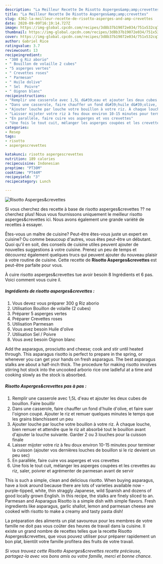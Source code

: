```yaml
---
description: "La Meilleur Recette De Risotto Asperges&amp;amp;crevettes"
title: "La Meilleur Recette De Risotto Asperges&amp;amp;crevettes"
slug: 4362-la-meilleur-recette-de-risotto-asperges-and-amp-crevettes
date: 2020-09-09T16:19:14.727Z
image: https://img-global.cpcdn.com/recipes/3d8b37b19072e034/751x532cq70/risotto-aspergescrevettes-photo-principale-de-la-recette.jpg
thumbnail: https://img-global.cpcdn.com/recipes/3d8b37b19072e034/751x532cq70/risotto-aspergescrevettes-photo-principale-de-la-recette.jpg
cover: https://img-global.cpcdn.com/recipes/3d8b37b19072e034/751x532cq70/risotto-aspergescrevettes-photo-principale-de-la-recette.jpg
author: Gabriel Rice
ratingvalue: 3.7
reviewcount: 13
recipeingredient:
- "300 g Riz aborio"
- " Bouillon de volaille 2 cubes"
- "5 asperges vertes"
- " Crevettes roses"
- " Parmesan"
- " Huile dolive"
- " Sel  Poivre"
- " Oignon blanc"
recipeinstructions:
- "Remplir une casserole avec 1,5L d&#39;eau et ajouter les deux cubes de bouillon. Faire bouillir"
- "Dans une casserole, faire chauffer un fond d&#39;huile d&#39;olive, et faire suer l&#39;oignon coupé. Ajouter le riz et remuer quelques minutes le temps que les grains blanchissent un peu"
- "Ajouter louche par louche votre bouillon à votre riz. À chaque louche, bien remuer et attendre que le riz ait absorbé tout le bouillon avant d&#39;ajouter la louche suivante. Garder 2 ou 3 louches pour la cuisson finale"
- "Laisser mijoter votre riz à feu doux environ 10-15 minutes pour terminer la cuisson (ajouter vos dernières louches de bouillon si le riz devient un peu sec)"
- "En parallèle, faire cuire vos asperges et vos crevettes"
- "Une fois le tout cuit, mélanger les asperges coupées et les crevettes au riz, saler, poivrer et agrémenter de parmesan avant de servir"
categories:
- Resep
tags:
- risotto
- aspergescrevettes

katakunci: risotto aspergescrevettes 
nutrition: 189 calories
recipecuisine: Indonesian
preptime: "PT30M"
cooktime: "PT44M"
recipeyield: "3"
recipecategory: Lunch

---
```



![Risotto Asperges&amp;crevettes](https://img-global.cpcdn.com/recipes/3d8b37b19072e034/751x532cq70/risotto-aspergescrevettes-photo-principale-de-la-recette.jpg)

Si vous cherchez des recette à base de risotto asperges&amp;crevettes ?? ne cherchez plus! Nous vous fournissons uniquement le meilleur risotto asperges&amp;crevettes ici. Nous avons également une grande variété de recettes à essayer.

Êtes-vous un maître de cuisine? Peut-être êtes-vous juste un expert en cuisine? Ou comme beaucoup d'autres, vous êtes peut-être un débutant. Quoi qu'il en soit, des conseils de cuisine utiles peuvent ajouter de nouvelles suggestions à votre cuisine. Prenez un peu de temps et découvrez également quelques trucs qui peuvent ajouter du nouveau plaisir à votre routine de cuisine. Cette recette de <strong> Risotto Asperges&amp;crevettes </strong> est peut-être parfaite pour vous.

<!--inarticleads1-->

À cuire risotto asperges&amp;crevettes tue avoir besoin 8 Ingrédients et 6 pas. Voici comment vous cuire il.

##### Ingrédients de risotto asperges&amp;crevettes :

1. Vous devez vous préparer 300 g Riz aborio
1. Utilisation  Bouillon de volaille (2 cubes)
1. Préparer 5 asperges vertes
1. Préparer  Crevettes roses
1. Utilisation  Parmesan
1. Vous avez besoin  Huile d&#39;olive
1. Utilisation  Sel / Poivre
1. Vous avez besoin  Oignon blanc


Add the asparagus, prosciutto and cheese; cook and stir until heated through. This asparagus risotto is perfect to prepare in the spring, or whenever you can get your hands on fresh asparagus. The best asparagus stalks are about a half-inch thick. The procedure for making risotto involves stirring hot stock into the uncooked arborio rice one ladleful at a time and cooking slowly as the stock is absorbed. 

<!--inarticleads2-->

##### Risotto Asperges&amp;crevettes pas à pas :

1. Remplir une casserole avec 1,5L d&#39;eau et ajouter les deux cubes de bouillon. Faire bouillir
1. Dans une casserole, faire chauffer un fond d&#39;huile d&#39;olive, et faire suer l&#39;oignon coupé. Ajouter le riz et remuer quelques minutes le temps que les grains blanchissent un peu
1. Ajouter louche par louche votre bouillon à votre riz. À chaque louche, bien remuer et attendre que le riz ait absorbé tout le bouillon avant d&#39;ajouter la louche suivante. Garder 2 ou 3 louches pour la cuisson finale
1. Laisser mijoter votre riz à feu doux environ 10-15 minutes pour terminer la cuisson (ajouter vos dernières louches de bouillon si le riz devient un peu sec)
1. En parallèle, faire cuire vos asperges et vos crevettes
1. Une fois le tout cuit, mélanger les asperges coupées et les crevettes au riz, saler, poivrer et agrémenter de parmesan avant de servir


This is such a simple, clean and delicious risotto. When buying asparagus, have a look around because there are lots of varieties available now - purple-tipped, white, thin straggly Japanese, wild Spanish and dozens of good locally grown English. In this recipe, the stalks are finely sliced to an. Parmesan and Asparagus Risotto is a simple dish with simple flavors. Fresh ingredients like asparagus, garlic shallot, lemon and parmesan cheese are cooked with risotto to make a creamy and tasty pasta dish! 

<!--inarticleads1-->

<p>
La préparation des aliments un plat savoureux pour les membres de votre famille ne doit pas vous coûter des heures de travail dans la cuisine. Il existe un grand nombre de recettes telles que la recette Risotto Asperges&amp;crevettes, que vous pouvez utiliser pour préparer rapidement un bon plat, bientôt votre famille profitera des fruits de votre travail.
</p>

<p>
<i>Si vous trouvez cette Risotto Asperges&amp;crevettes recette précieuse, partagez-la avec vos bons amis ou votre famille, merci et bonne chance.</i>
</p>
